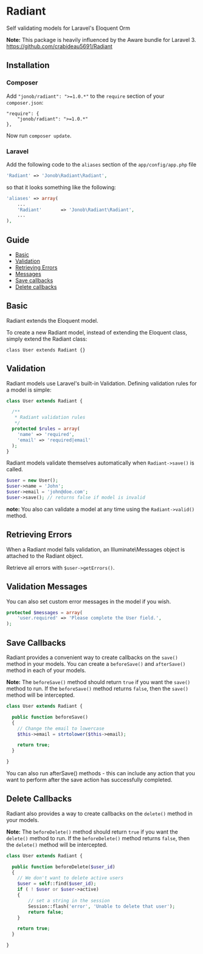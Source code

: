 # Radiant
Self validating models for Laravel's Eloquent Orm

**Note:** This package is heavily influenced by the Aware bundle for Laravel 3.
https://github.com/crabideau5691/Radiant

## Installation

### Composer

Add `"jonob/radiant": ">=1.0.*"` to the `require` section of your `composer.json`:

```composer
"require": {
	"jonob/radiant": ">=1.0.*"
},

```

Now run `composer update`.

### Laravel

Add the following code to the `aliases` section of the `app/config/app.php` file

```php
'Radiant' => 'Jonob\Radiant\Radiant',
```

so that it looks something like the following:

```php
'aliases' => array(
	...
	'Radiant'       => 'Jonob\Radiant\Radiant',
	...
),
```

## Guide

* [Basic](#basic)
* [Validation](#validation)
* [Retrieving Errors](#errors)
* [Messages](#messages)
* [Save callbacks](#save)
* [Delete callbacks](#delete)

<a name="basic"></a>
## Basic

Radiant extends the Eloquent model.

To create a new Radiant model, instead of extending the Eloquent class, simply extend the Radiant class: 

`class User extends Radiant {}`

<a name="validation"></a>
## Validation

Radiant models use Laravel's built-in Validation. Defining validation rules for a model is simple:

```php
class User extends Radiant {

  /**
   * Radiant validation rules
   */
  protected $rules = array(
    'name' => 'required',
    'email' => 'required|email'
  );
}
```

Radiant models validate themselves automatically when `Radiant->save()` is called.

```php
$user = new User();
$user->name = 'John';
$user->email = 'john@doe.com';
$user->save(); // returns false if model is invalid
```

**note:** You also can validate a model at any time using the `Radiant->valid()` method.

<a name="errors"></a>
## Retrieving Errors

When a Radiant model fails validation, an Illuminate\Messages object is attached to the Radiant object.

Retrieve all errors with `$user->getErrors()`.

<a name="messages"></a>
## Validation Messages

You can also set custom error messages in the model if you wish.

```php
protected $messages = array(
	'user.required' => 'Please complete the User field.',
);
```	

<a name="save"></a>
## Save Callbacks

Radiant provides a convenient way to create callbacks on the `save()` method in your models. You 
can create a `beforeSave()` and `afterSave()` method in each of your models.

**Note:** The `beforeSave()` method should return `true` if you want the `save()` method to run. If
the `beforeSave()` method returns `false`, then the `save()` method will be intercepted.

```php
class User extends Radiant {

  public function beforeSave()
  {
    // Change the email to lowercase
    $this->email = strtolower($this->email);

    return true;
  }

}
```

You can also run afterSave() methods - this can include any action that you want to perform after
the save action has successfully completed.

<a name="delete"></a>
## Delete Callbacks

Radiant also provides a way to create callbacks on the `delete()` method in your models.

**Note:** The `beforeDelete()` method should return `true` if you want the `delete()` method to run. If
the `beforeDelete()` method returns `false`, then the `delete()` method will be intercepted.

```php
class User extends Radiant {

  public function beforeDelete($user_id)
  {
    // We don't want to delete active users
	$user = self::find($user_id);
    if ( ! $user or $user->active)
	{
		// set a string in the session
		Session::flash('error', 'Unable to delete that user');
		return false;
	}

    return true;
  }

}
```


